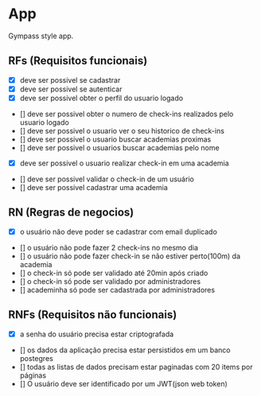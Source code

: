 # App

Gympass style app.

## RFs (Requisitos funcionais)

- [x] deve ser possivel se cadastrar
- [x] deve ser possivel se autenticar
- [x] deve ser possivel obter o perfil do usuario logado
- [] deve ser possivel obter o numero de check-ins realizados pelo usuario logado
- [] deve ser possivel o usuario ver o seu historico de check-ins
- [] deve ser possivel o usuario buscar academias proximas
- [] deve ser possivel o usuarios buscar academias pelo nome
- [x] deve ser possivel o usuario realizar check-in em uma academia
- [] deve ser possivel validar o check-in de um usuário
- [] deve ser possivel cadastrar uma academia 

## RN (Regras de negocios)

- [x] o usuário não deve poder se cadastrar com email duplicado
- [] o usuário não pode fazer 2 check-ins no mesmo dia
- [] o usuário não pode fazer check-in se não estiver perto(100m) da academia
- [] o check-in só pode ser validado até 20min após criado
- [] o check-in só pode ser validado por administradores
- [] academinha só pode ser cadastrada por administradores


## RNFs (Requisitos não funcionais)

- [x] a senha do usuário precisa estar criptografada
- [] os dados da aplicação precisa estar persistidos em um banco postegres
- [] todas as listas de dados precisam estar paginadas com 20 items por páginas
- [] O usuário deve ser identificado por um JWT(json web token)